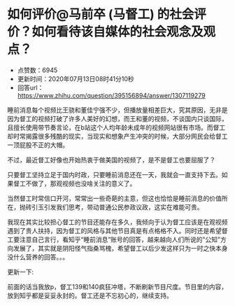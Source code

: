 # 如何评价@马前卒 (马督工) 的社会评价？如何看待该自媒体的社会观念及观点？
- 点赞数：6945
- 更新时间：2020年07月13日08时41分10秒
- 回答url：https://www.zhihu.com/question/395156894/answer/1307119279
<body>
 <p data-pid="hsN4HbfA">睡前消息每个视频比王骁和董佳宁强不少，但播放量相差巨大，究其原因，无非是因为督工的视频打破了许多人美好的幻想，而王和董的视频，不谈国内只谈国际，且擅长使用带节奏言论，在b站这个人均年龄未成年的视频网站很有市场。而督工却时常揭露很多残酷的现实，当现实和想象产生冲突的时候，大部分网民会给督工一顶屁股不正的大帽。</p>
 <p data-pid="WdljEqh1">不过，最近督工好像也开始热衷于做美国的视频了，是不是督工也要屈服了？</p>
 <p data-pid="5oO756XI">只要督工坚持立足于国内时政，只要睡前消息还在一天，我就会一直支持下去。如果督工不做了，那观视频也没啥关注的意义了。</p>
 <p data-pid="1otq9F88">当然督工时常信口开河，常常出一些奇葩的主意，但这也恰恰是睡前消息的价值所在，抛砖引玉引发我们思考，带动普通公民参政议政，这实在难能可贵。</p>
 <p data-pid="6KZQHgsl">我现在其实比较担心督工的节目还能存在多久，我倾向于认为督工应该是在观视频遇到了贵人扶持，因为督工的风格与其他节目真是有点格格不入。同时还是希望督工要注意自己言行，看知乎“睡前消息”账号的回答，越来越向人们所说的"公知"方向发展了，其实就是阴阳怪气指桑骂槐，希望督工以后少发这样只为一时之快本身没什么营养的回答。。。</p>
 <p data-pid="daXRWONr">更新一下:</p>
 <p data-pid="pdsDwXdy">前面的话当我放p，督工139和140疯狂冲塔，不断刷新节目尺度。节目里的内容，放到知乎都是妥妥永封的。督工还是不忘初心的，继续支持。</p>
</body>